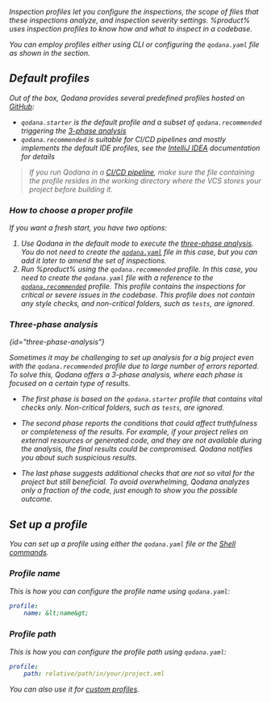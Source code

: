 [//]: # (title: Inspection profiles)

<var name="code-inspection-profiles-ide-help-url" value="https://www.jetbrains.com/help/idea/?Customizing_Profiles"/>
<var name="ide" value="IDE"/>
<var name="qodana.recommended" value="https://github.com/JetBrains/qodana-profiles/blob/master/.idea/inspectionProfiles/qodana.recommended.yaml"/>
<var name="java-glob" value="https://docs.oracle.com/javase/8/docs/api/java/nio/file/FileSystem.html#getPathMatcher-java.lang.String-"/>

Inspection profiles let you configure the inspections, the scope of files that these inspections analyze, 
and inspection severity settings. %product% uses inspection profiles to know how and what to inspect in a codebase.

You can employ profiles either using CLI or configuring the `qodana.yaml` file as shown in the [](#Set+up+a+profile) section.

## Default profiles

Out of the box, Qodana provides several predefined profiles hosted on 
[GitHub](https://github.com/JetBrains/qodana-profiles/tree/master/.idea/inspectionProfiles):

* `qodana.starter` is the default profile and a subset of `qodana.recommended` triggering the [3-phase analysis](#three-phase-analysis) 
* `qodana.recommended` is suitable for CI/CD pipelines and mostly implements the default IDE profiles, see the 
[IntelliJ IDEA](https://www.jetbrains.com/help/idea/customizing-profiles.html) documentation for details

> If you run Qodana in a [CI/CD pipeline](ci.md), make sure the file containing the profile resides in the working
directory where the VCS stores your project before building it.

### How to choose a proper profile

If you want a fresh start, you have two options:

1. Use Qodana in the default mode to execute the [three-phase analysis](#three-phase-analysis). You do not need to 
create the [`qodana.yaml`](qodana-yaml.md) file in this case, but you can add it later to amend the set of inspections.
2. Run %product% using the `qodana.recommended` profile. In this case, you need to create the `qodana.yaml` file with a 
reference to the [`qodana.recommended`](#Default+profiles) profile. This profile contains the 
inspections for critical or severe issues in the codebase. This profile does not contain any style checks, and 
non-critical folders, such as `tests`, are ignored.

### Three-phase analysis
{id="three-phase-analysis"}

Sometimes it may be challenging to set up analysis for a big project even with the `qodana.recommended` profile due to 
large number of errors reported. To solve this, Qodana offers a 3-phase analysis, where each phase is focused on a 
certain type of results.

- The first phase is based on the `qodana.starter` profile that contains vital checks only. Non-critical folders, such as `tests`, are ignored.

- The second phase reports the conditions that could affect truthfulness or completeness of the results. For example, if your project relies on external resources or generated code, and they are not available during the analysis, the final results could be compromised. Qodana notifies you about such suspicious results.

- The last phase suggests additional checks that are not so vital for the project but still beneficial. To avoid overwhelming, Qodana analyzes only a fraction of the code, just enough to show you the possible outcome.


## Set up a profile

You can set up a profile using either the `qodana.yaml` file or the [Shell commands](docker-image-configuration.xml). 

### Profile name

This is how you can configure the profile name using `qodana.yaml`:

```yaml
profile:
    name: &lt;name&gt;
```

<include src="lib_qd.xml" include-id="inspection-profiles-profile-name"/>

### Profile path

This is how you can configure the profile path using `qodana.yaml`:

```yaml
profile:
    path: relative/path/in/your/project.xml
```

You can also use it for [custom profiles](custom-profiles.md).

<include src="lib_qd.xml" include-id="inspection-profiles-profile-path"/>
